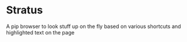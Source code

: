 # Stratus
A pip browser to look stuff up on the fly based on various shortcuts and highlighted text on the page
